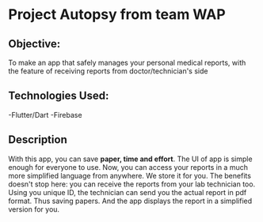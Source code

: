# Project Autopsy from team WAP

## Objective:
To make an app that safely manages your personal medical reports, with the feature of receiving reports from doctor/technician's side


## Technologies Used:
-Flutter/Dart
-Firebase 

## Description
With this app, you can save **paper, time and effort**. The UI of app is simple enough for everyone to use. Now, you can access your reports in a much more simplified language from anywhere. We store it for you.
The benefits doesn't stop here: you can receive the reports from your lab technician too. Using you unique ID, the technician can send you the actual report in pdf format. Thus saving papers. And the app displays the report in a simplified version for you.
